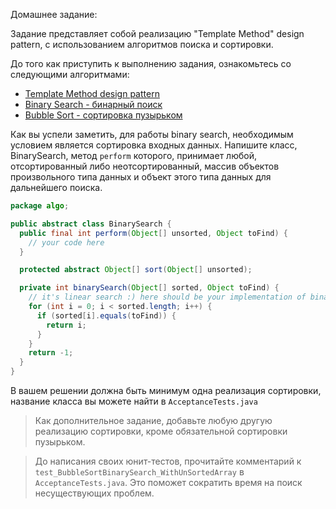 Домашнее задание:

Задание представляет собой реализацию "Template Method" design pattern, с использованием алгоритмов поиска и сортировки.

До того как приступить к выполнению задания, ознакомьтесь со следующими алгоритмами:
* [Template Method design pattern](https://sourcemaking.com/design_patterns/template_method)
* [Binary Search - бинарный поиск](https://www.youtube.com/watch?v=JQhciTuD3E8)
* [Bubble Sort - сортировка пузырьком](https://www.youtube.com/watch?v=lyZQPjUT5B4)

Как вы успели заметить, для работы binary search, необходимым условием является сортировка входных данных.
Напишите класс, BinarySearch, метод `perform` которого, принимает любой, отсортированный либо неотсортированный, массив объектов произвольного типа данных и объект этого типа данных для дальнейшего поиска.

```java
package algo;

public abstract class BinarySearch {
  public final int perform(Object[] unsorted, Object toFind) {
    // your code here
  }

  protected abstract Object[] sort(Object[] unsorted);

  private int binarySearch(Object[] sorted, Object toFind) {
    // it's linear search :) here should be your implementation of binary search instead
    for (int i = 0; i < sorted.length; i++) {
      if (sorted[i].equals(toFind)) {
        return i;
      }
    }
    return -1;
  }
}
```

В вашем решении должна быть минимум одна реализация сортировки, название класса вы можете найти в `AcceptanceTests.java`

> Как дополнительное задание, добавьте любую другую реализацию сортировки, кроме обязательной сортировки пузырьком.

> До написания своих юнит-тестов, прочитайте комментарий к `test_BubbleSortBinarySearch_WithUnSortedArray` в `AcceptanceTests.java`. Это поможет сократить время на поиск несуществующих проблем.
